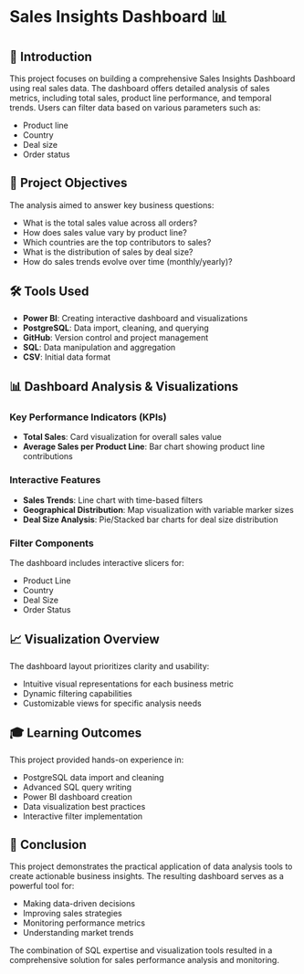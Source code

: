 # Sales Insights Dashboard 📊

## 📌 Introduction
This project focuses on building a comprehensive Sales Insights Dashboard using real sales data. The dashboard offers detailed analysis of sales metrics, including total sales, product line performance, and temporal trends. Users can filter data based on various parameters such as:
- Product line
- Country
- Deal size
- Order status

## 🎯 Project Objectives
The analysis aimed to answer key business questions:
- What is the total sales value across all orders?
- How does sales value vary by product line?
- Which countries are the top contributors to sales?
- What is the distribution of sales by deal size?
- How do sales trends evolve over time (monthly/yearly)?

## 🛠️ Tools Used
- **Power BI**: Creating interactive dashboard and visualizations
- **PostgreSQL**: Data import, cleaning, and querying
- **GitHub**: Version control and project management
- **SQL**: Data manipulation and aggregation
- **CSV**: Initial data format

## 📊 Dashboard Analysis & Visualizations

### Key Performance Indicators (KPIs)
- **Total Sales**: Card visualization for overall sales value
- **Average Sales per Product Line**: Bar chart showing product line contributions

### Interactive Features
- **Sales Trends**: Line chart with time-based filters
- **Geographical Distribution**: Map visualization with variable marker sizes
- **Deal Size Analysis**: Pie/Stacked bar charts for deal size distribution

### Filter Components
The dashboard includes interactive slicers for:
- Product Line
- Country
- Deal Size
- Order Status

## 📈 Visualization Overview
The dashboard layout prioritizes clarity and usability:
- Intuitive visual representations for each business metric
- Dynamic filtering capabilities
- Customizable views for specific analysis needs

## 🎓 Learning Outcomes
This project provided hands-on experience in:
- PostgreSQL data import and cleaning
- Advanced SQL query writing
- Power BI dashboard creation
- Data visualization best practices
- Interactive filter implementation

## 🎯 Conclusion
This project demonstrates the practical application of data analysis tools to create actionable business insights. The resulting dashboard serves as a powerful tool for:
- Making data-driven decisions
- Improving sales strategies
- Monitoring performance metrics
- Understanding market trends

The combination of SQL expertise and visualization tools resulted in a comprehensive solution for sales performance analysis and monitoring.

 
 

